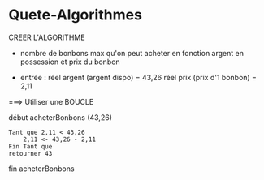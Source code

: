 # Quete-Algorithmes

CREER L'ALGORITHME

- nombre de bonbons max qu'on peut acheter en fonction argent en possession et prix du bonbon

-  entrée : réel argent (argent dispo) = 43,26        réel prix (prix d'1 bonbon) = 2,11


===> Utiliser une BOUCLE


début acheterBonbons (43,26)

	Tant que 2,11 < 43,26
		2,11 <- 43,26 - 2,11
	Fin Tant que
	retourner 43

fin acheterBonbons
